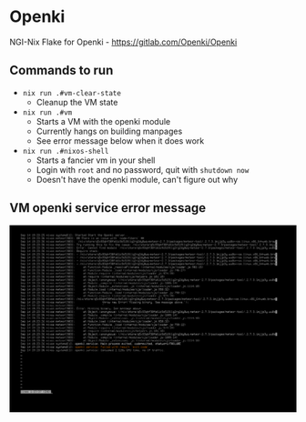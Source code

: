 # Openki

NGI-Nix Flake for Openki - <https://gitlab.com/Openki/Openki>

## Commands to run

- `nix run .#vm-clear-state`
  - Cleanup the VM state
- `nix run .#vm`
  - Starts a VM with the openki module
  - Currently hangs on building manpages
  - See error message below when it does work
- `nix run .#nixos-shell`
  - Starts a fancier vm in your shell
  - Login with `root` and no password, quit with `shutdown now`
  - Doesn't have the openki module, can't figure out why

## VM openki service error message

![pic](openki.png)
